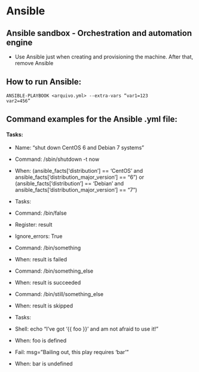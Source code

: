 # Ansible

## Ansible sandbox - Orchestration and automation engine
* Use Ansible just when creating and provisioning the machine. After that, remove Ansible

## How to run Ansible:
<code>ANSIBLE-PLAYBOOK <arquivo.yml> --extra-vars “var1=123 var2=456”</code>

## Command examples for the Ansible .yml file:
#### Tasks:
* Name: “shut down CentOS 6 and Debian 7 systems”
* Command: /sbin/shutdown -t now
* When: (ansible_facts[‘distribution’] == ‘CentOS’ and ansible_facts[‘distribution_major_version’] == “6”) or (ansible_facts[‘distribution’] == ‘Debian’ and ansible_facts[‘distribution_major_version’] == “7”)
* Tasks:
* Command: /bin/false
* Register: result
* Ignore_errors: True

* Command: /bin/something
* When: result is failed

* Command: /bin/something_else
* When: result is succeeded

* Command: /bin/still/something_else
* When: result is skipped
* Tasks:
* Shell: echo “I’ve got ‘{{ foo }}’ and am not afraid to use it!”
* When: foo is defined
* Fail: msg=”Bailing out, this play requires ‘bar’”
* When: bar is undefined